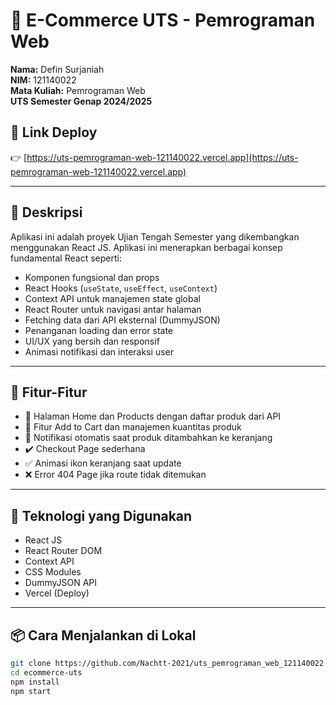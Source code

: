# 🛒 E-Commerce UTS - Pemrograman Web  
**Nama:** Defin Surjaniah  
**NIM:** 121140022  
**Mata Kuliah:** Pemrograman Web  
**UTS Semester Genap 2024/2025**  

## 🔗 Link Deploy
👉 [https://uts-pemrograman-web-121140022.vercel.app](https://uts-pemrograman-web-121140022.vercel.app)

---

## 📌 Deskripsi
Aplikasi ini adalah proyek Ujian Tengah Semester yang dikembangkan menggunakan React JS. Aplikasi ini menerapkan berbagai konsep fundamental React seperti:  
- Komponen fungsional dan props  
- React Hooks (`useState`, `useEffect`, `useContext`)  
- Context API untuk manajemen state global  
- React Router untuk navigasi antar halaman  
- Fetching data dari API eksternal (DummyJSON)  
- Penanganan loading dan error state  
- UI/UX yang bersih dan responsif  
- Animasi notifikasi dan interaksi user  

---

## 🧠 Fitur-Fitur
- 🚀 Halaman Home dan Products dengan daftar produk dari API  
- 🛒 Fitur Add to Cart dan manajemen kuantitas produk  
- 💬 Notifikasi otomatis saat produk ditambahkan ke keranjang  
- ✔️ Checkout Page sederhana  
- ✅ Animasi ikon keranjang saat update  
- ❌ Error 404 Page jika route tidak ditemukan  

---

## 🔧 Teknologi yang Digunakan
- React JS
- React Router DOM
- Context API
- CSS Modules
- DummyJSON API
- Vercel (Deploy)

---

## 📦 Cara Menjalankan di Lokal
```bash
git clone https://github.com/Nachtt-2021/uts_pemrograman_web_121140022.git
cd ecommerce-uts
npm install
npm start
